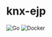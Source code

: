 # knx-ejp

![Go](https://github.com/bozzo/knx-ejp/workflows/Go/badge.svg)
![Docker](https://github.com/bozzo/knx-ejp/workflows/Docker/badge.svg)